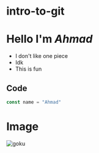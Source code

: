 # intro-to-git
# Hello I'm *Ahmad*

- I don't like one piece
- Idk
- This is fun 

## Code

```js
const name = "Ahmad"
```

# Image

![goku](https://wallpapers.com/images/featured/dragon-ball-super-31k7m53hb2l6rbge.jpg)
